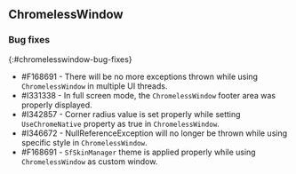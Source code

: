 ## ChromelessWindow

### Bug fixes
{:#chromelesswindow-bug-fixes}

* \#F168691 - There will be no more exceptions thrown while using `ChromelessWindow` in multiple UI threads.
* \#I331338 - In full screen mode, the `ChromelessWindow` footer area was properly displayed.
* \#I342857 - Corner radius value is set properly while setting `UseChromeNative` property as true in `ChromelessWindow`.
* \#I346672 - NullReferenceException will no longer be thrown while using specific style in `ChromelessWindow`.
* \#F168691 - `SfSkinManager` theme is applied properly while using `ChromelessWindow` as custom window.
